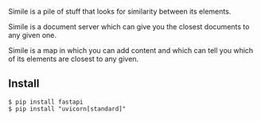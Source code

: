 Simile is a pile of stuff that looks for similarity between its elements.

Simile is a document server which can give you the closest documents to any given one.

Simile is a map in which you can add content and which can tell you
which of its elements are closest to any given.

## Install

```
$ pip install fastapi
$ pip install "uvicorn[standard]"
```

